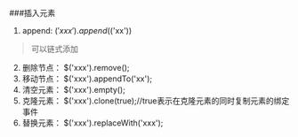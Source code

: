 ###插入元素
1. append: $('xxx').append($('xx'))

 > 可以链式添加 
2. 删除节点： $('xxx').remove();
3. 移动节点： $('xxx').appendTo('xx');
4. 清空元素： $('xxx').empty();
5. 克隆元素： $('xxx').clone(true);//true表示在克隆元素的同时复制元素的绑定事件
6. 替换元素： $('xxx').replaceWith('xxx');